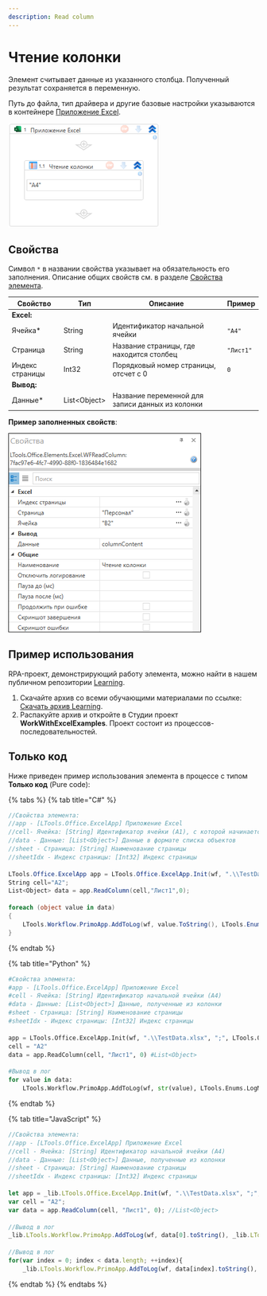 ```yaml
---
description: Read column
---
```



# Чтение колонки

Элемент считывает данные из указанного столбца. Полученный результат сохраняется в переменную.

Путь до файла, тип драйвера и другие базовые настройки указываются в контейнере [Приложение Excel](https://docs.primo-rpa.ru/primo-rpa/g_elements/el_basic/els_excel/el_excel_app).

![](../../../resources/activities/basic/excel/wfreadcolumn-fixed.png)



## Свойства
Символ `*` в названии свойства указывает на обязательность его заполнения. Описание общих свойств см. в разделе [Свойства элемента](https://docs.primo-rpa.ru/primo-rpa/primo-studio/process/elements#svoistva-elementa).

| Свойство             | Тип                   | Описание                         | Пример       |
| -------------------- | --------------------- | -------------------------------- | ------------ |
| **Excel:**  | | |
| Ячейка\*             | String   | Идентификатор начальной ячейки                | `"A4"`       |
| Страница             | String   | Название страницы, где находится столбец      | `"Лист1"`    |
| Индекс страницы      | Int32    | Порядковый номер страницы, отсчет с 0         | `0`          |
| **Вывод:**  | | |
| Данные\*             | List\<Object\> | Название переменной для записи данных из колонки |     |

**Пример заполненных свойств**:

![](../../../resources/activities/basic/excel/excel-read-column2.png)

## Пример использования
RPA-проект, демонстрирующий работу элемента, можно найти в нашем публичном репозитории [Learning](https://github.com/PrimoRPA/Learning).

1. Скачайте архив со всеми обучающими материалами по ссылке: [Скачать архив Learning](https://github.com/PrimoRPA/Learning/archive/refs/heads/master.zip).
2. Распакуйте архив и откройте в Студии проект **WorkWithExcelExamples**. Проект состоит из процессов-последовательностей.


## Только код
Ниже приведен пример использования элемента в процессе с типом **Только код** (Pure code):

{% tabs %}
{% tab title="C#" %}
```csharp
//Свойства элемента:
//app - [LTools.Office.ExcelApp] Приложение Excel
//cell- Ячейка: [String] Идентификатор ячейки (A1), с которой начинается чтение
//data - Данные: [List<Object>] Данные в формате списка объектов
//sheet - Страница: [String] Наименование страницы
//sheetIdx - Индекс страницы: [Int32] Индекс страницы
		
LTools.Office.ExcelApp app = LTools.Office.ExcelApp.Init(wf, ".\\TestData.xlsx", ";", LTools.Office.Model.InteropTypes.DX);
String cell="A2";
List<Object> data = app.ReadColumn(cell,"Лист1",0);
		
foreach (object value in data)
{
    LTools.Workflow.PrimoApp.AddToLog(wf, value.ToString(), LTools.Enums.LogMessageType.Info);
}
```
{% endtab %}

{% tab title="Python" %}
```python
#Свойства элемента:
#app - [LTools.Office.ExcelApp] Приложение Excel
#cell - Ячейка: [String] Идентификатор начальной ячейки (A4)
#data - Данные: [List<Object>] Данные, полученные из колонки
#sheet - Страница: [String] Наименование страницы
#sheetIdx - Индекс страницы: [Int32] Индекс страницы
		
app = LTools.Office.ExcelApp.Init(wf, ".\\TestData.xlsx", ";", LTools.Office.Model.InteropTypes.DX)
cell = "A2"
data = app.ReadColumn(cell, "Лист1", 0) #List<Object>
       
#Вывод в лог
for value in data:
    LTools.Workflow.PrimoApp.AddToLog(wf, str(value), LTools.Enums.LogMessageType.Info)
```
{% endtab %}

{% tab title="JavaScript" %}
```javascript
//Свойства элемента:
//app - [LTools.Office.ExcelApp] Приложение Excel
//cell - Ячейка: [String] Идентификатор начальной ячейки (A4)
//data - Данные: [List<Object>] Данные, полученные из колонки
//sheet - Страница: [String] Наименование страницы
//sheetIdx - Индекс страницы: [Int32] Индекс страницы

let app = _lib.LTools.Office.ExcelApp.Init(wf, ".\\TestData.xlsx", ";", _lib.LTools.Office.Model.InteropTypes.DX);
var cell = "A2";
var data = app.ReadColumn(cell, "Лист1", 0); //List<Object>
		
//Вывод в лог	
_lib.LTools.Workflow.PrimoApp.AddToLog(wf, data[0].toString(), _lib.LTools.Enums.LogMessageType.Info);
		
//Вывод в лог	
for(var index = 0; index < data.length; ++index){
    _lib.LTools.Workflow.PrimoApp.AddToLog(wf, data[index].toString(), _lib.LTools.Enums.LogMessageType.Info);
```
{% endtab %}
{% endtabs %}
